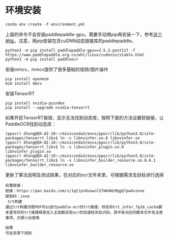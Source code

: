 # 环境安装

`conda env create -f environment.yml`

上面的命令不会安装paddlepaddle-gpu，需要手动用pip再安装一下，参考[这个地址](https://www.paddlepaddle.org.cn/install/quick?docurl=/documentation/docs/zh/install/pip/linux-pip.html)，注意，用pip安装包含cuDNN动态链接库的paddlepaddle。


```
python3 -m pip install paddlepaddle-gpu==2.5.2.post117 -f https://www.paddlepaddle.org.cn/whl/linux/cudnnin/stable.html
python3 -m pip install paddleocr
```

安装mmcv，mmcv提供了很多基础的视频/图片操作

```
pip install openmim
mim install mmcv
```

安装TensorRT
```
pip install nvidia-pyindex
pip install --upgrade nvidia-tensorrt
```
如果开启TensorRT报错，显示无法找到动态库，按照下面的方法设置软链接，让PaddleOCR找到动态库：
```
(ppocr) dtong@QX-AI-10:~/miniconda3/envs/ppocr/lib/python3.8/site-packages/tensorrt_libs$ ln -s libnvinfer.so.8 libnvinfer.so
(ppocr) dtong@QX-AI-10:~/miniconda3/envs/ppocr/lib/python3.8/site-packages/tensorrt_libs$ ln -s libnvinfer_plugin.so.8 libnvinfer_plugin.so
(ppocr) dtong@QX-AI-10:~/miniconda3/envs/ppocr/lib/python3.8/site-packages/tensorrt_libs$ ln -s libnvinfer_builder_resource.so.8.6.1 libnvinfer_builder_resource.so
```
更新了算法说明及测试结果，在对应的ocr文件夹里，可根据需求及目标进行选择
```
权重链接：
链接：https://pan.baidu.com/s/1qtJynXuxwcC2fmK4HLMqgQ?pwd=inve 
提取码：inve
 trt构建
通过trt构建流程PDF可以进行paddle-ocr的trt推理，然后将trt_infer_fp16_cache脚本里写好的trt推理框架加入主函数实现ocr的加速检测及识别，其中有对应的脚本文件及注意事项，方便小白使用

结果
可在目录下找到

